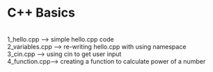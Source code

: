 # C++ Basics

<br />1_hello.cpp --> simple hello.cpp code
<br />2_variables.cpp --> re-writing hello.cpp with using namespace
<br />3_cin.cpp --> using cin to get user input
<br />4_function.cpp--> creating a function to calculate power of a number
